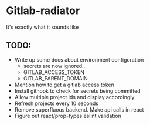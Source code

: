 # Gitlab-radiator

It's exactly what it sounds like

## TODO:
* Write up some docs about environment configuration
  * secrets are now ignored...
  * GITLAB_ACCESS_TOKEN
  * GITLAB_PARENT_DOMAIN
* Mention how to get a gitlab access token
* Install githook to check for secrets being committed
* Allow multiple project ids and display accordingly
* Refresh projects every 10 seconds
* Remove superfluous backend. Make api calls in react
* Figure out react/prop-types eslint validation

